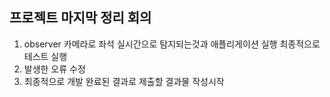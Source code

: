 ## 프로젝트 마지막 정리 회의

1. observer 카메라로 좌석 실시간으로 탐지되는것과 애플리게이션 실행 최종적으로 테스트 실행
2. 발생한 오류 수정
3. 최종적으로 개발 완료된 결과로 제출할 결과물 작성시작
